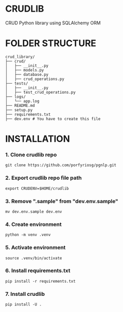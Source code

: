 # CRUDLIB
CRUD Python library using SQLAlchemy ORM

# FOLDER STRUCTURE
```
crud_library/
├── crud/
│   ├── __init__.py
│   ├── models.py
│   ├── database.py
│   ├── crud_operations.py
├── tests/
│   ├── __init__.py
│   ├── test_crud_operations.py
├── logs/
│   └── app.log
├── README.md
├── setup.py
├── requirements.txt
├── dev.env # You have to create this file
```

# INSTALLATION
### 1. Clone crudlib repo
```git clone https://github.com/porfyriosg/pgnlp.git```
### 2. Export crudlib repo file path
```export CRUDENV=$HOME/crudlib```
### 3. Remove ".sample" from "dev.env.sample"
```mv dev.env.sample dev.env```
### 4. Create environment
```python -m venv .venv```
### 5. Activate environment
```source .venv/bin/activate```
### 6. Install requirements.txt
```pip install -r requirements.txt```
### 7. Install crudlib
```pip install -U .```